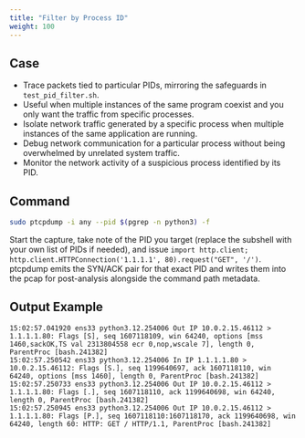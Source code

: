 ```yaml
---
title: "Filter by Process ID"
weight: 100
---
```


## Case

- Trace packets tied to particular PIDs, mirroring the safeguards in `test_pid_filter.sh`.
- Useful when multiple instances of the same program coexist and you only want the traffic from specific processes.
- Isolate network traffic generated by a specific process when multiple instances of the same application are running.
- Debug network communication for a particular process without being overwhelmed by unrelated system traffic.
- Monitor the network activity of a suspicious process identified by its PID.

## Command

```bash
sudo ptcpdump -i any --pid $(pgrep -n python3) -f
```

Start the capture, take note of the PID you target (replace the subshell with your own list of PIDs if needed), 
and issue `import http.client; http.client.HTTPConnection('1.1.1.1', 80).request("GET", '/')`. 
ptcpdump emits the SYN/ACK pair for 
that exact PID and writes them into the pcap for post-analysis alongside the command
path metadata.

## Output Example

```
15:02:57.041920 ens33 python3.12.254006 Out IP 10.0.2.15.46112 > 1.1.1.1.80: Flags [S], seq 1607118109, win 64240, options [mss 1460,sackOK,TS val 2313804558 ecr 0,nop,wscale 7], length 0, ParentProc [bash.241382]
15:02:57.250542 ens33 python3.12.254006 In IP 1.1.1.1.80 > 10.0.2.15.46112: Flags [S.], seq 1199640697, ack 1607118110, win 64240, options [mss 1460], length 0, ParentProc [bash.241382]
15:02:57.250733 ens33 python3.12.254006 Out IP 10.0.2.15.46112 > 1.1.1.1.80: Flags [.], seq 1607118110, ack 1199640698, win 64240, length 0, ParentProc [bash.241382]
15:02:57.250945 ens33 python3.12.254006 Out IP 10.0.2.15.46112 > 1.1.1.1.80: Flags [P.], seq 1607118110:1607118170, ack 1199640698, win 64240, length 60: HTTP: GET / HTTP/1.1, ParentProc [bash.241382]
```

